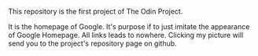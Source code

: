 This repository is the first project of The Odin Project.

It is the homepage of Google. It's purpose if to just imitate the appearance of Google Homepage. All links leads to nowhere. Clicking my picture will send you to the project's repository page on github.